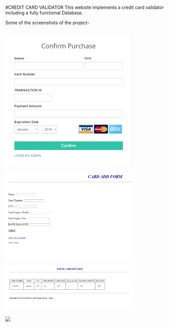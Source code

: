 #CREDIT CARD VALIDATOR
This website implements a credit card validator including a fully functoinal Database.

Some of the screenshots of the project-
<br><br>
<p>
<img src="screenshots/1.png" width="400px"/>
<br><br>
<img src="screenshots/2.png" width="400px"/>
<br><br>
<img src="screenshots/3.png" width="400px"/>
<br><br>
<img src="screenshots/4.png" width="400px"/>
</p>
